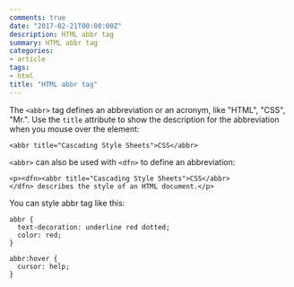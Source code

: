 ```yaml
---
comments: true
date: "2017-02-21T00:00:00Z"
description: HTML abbr tag
summary: HTML abbr tag
categories:
- article
tags:
- html
title: "HTML abbr tag"
---
```


The `<abbr>` tag defines an abbreviation or an acronym, like "HTML", "CSS", "Mr.". Use the `title` attribute to show the description for the abbreviation when you mouse over the element:

```
<abbr title="Cascading Style Sheets">CSS</abbr>
```

`<abbr>` can also be used with `<dfn>` to define an abbreviation:

```
<p><dfn><abbr title="Cascading Style Sheets">CSS</abbr>
</dfn> describes the style of an HTML document.</p>

```

You can style abbr tag like this:

```
abbr {
  text-decoration: underline red dotted;
  color: red;
}

abbr:hover {
  cursor: help;
}
```

